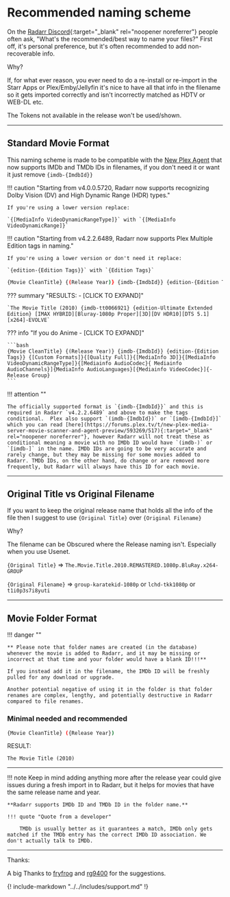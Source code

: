 # Recommended naming scheme

On the [Radarr Discord](https://discord.gg/u3x3Kp8){:target="_blank" rel="noopener noreferrer"} people often ask, "What's the recommended/best way to
name your files?" First off, it's personal preference, but it's often recommended to add non-recoverable info.

Why?

If, for what ever reason, you ever need to do a re-install or re-import in
the Starr Apps or Plex/Emby/Jellyfin it's nice to have all that info in the filename so
it gets imported correctly and isn't incorrectly matched as HDTV or WEB-DL etc.

The Tokens not available in the release won't be used/shown.

------

## Standard Movie Format

This naming scheme is made to be compatible with the [New Plex Agent](https://forums.plex.tv/t/new-plex-media-server-movie-scanner-and-agent-preview/593269/517) that now supports IMDb and TMDb IDs in filenames, if you don't need it or want it just remove `{imdb-{ImdbId}}`

!!! caution "Starting from v4.0.0.5720, Radarr now supports recognizing Dolby Vision (DV) and High Dynamic Range (HDR) types."

    If you're using a lower version replace:

    `{[MediaInfo VideoDynamicRangeType]}` with `{[MediaInfo VideoDynamicRange]}`

!!! caution "Starting from v4.2.2.6489, Radarr now supports Plex Multiple Edition tags in naming."

    If you're using a lower version or don't need it replace:

    `{edition-{Edition Tags}}` with `{Edition Tags}`

```bash
{Movie CleanTitle} {(Release Year)} {imdb-{ImdbId}} {edition-{Edition Tags}} {[Custom Formats]}{[Quality Full]}{[MediaInfo 3D]}{[MediaInfo VideoDynamicRangeType]}{[Mediainfo AudioCodec}{ Mediainfo AudioChannels}][{Mediainfo VideoCodec}]{-Release Group}
```

??? summary "RESULTS: - [CLICK TO EXPAND]"

    `The Movie Title (2010) {imdb-tt0066921} {edition-Ultimate Extended Edition} [IMAX HYBRID][Bluray-1080p Proper][3D][DV HDR10][DTS 5.1][x264]-EVOLVE`

??? info "If you do Anime - [CLICK TO EXPAND]"

    ```bash
    {Movie CleanTitle} {(Release Year)} {imdb-{ImdbId}} {edition-{Edition Tags}} {[Custom Formats]}{[Quality Full]}{[MediaInfo 3D]}{[MediaInfo VideoDynamicRangeType]}{[Mediainfo AudioCodec}{ Mediainfo AudioChannels}]{MediaInfo AudioLanguages}[{Mediainfo VideoCodec}]{-Release Group}
    ```

!!! attention ""

    The officially supported format is `{imdb-{ImdbId}}` and this is required in Radarr `v4.2.2.6489` and above to make the tags conditional.  Plex also support `(imdb-{ImdbId})` or `[imdb-{ImdbId}]` which you can read [here](https://forums.plex.tv/t/new-plex-media-server-movie-scanner-and-agent-preview/593269/517){:target="_blank" rel="noopener noreferrer"}, however Radarr will not treat these as conditional meaning a movie with no IMDb ID would have `(imdb-)` or `[imdb-]` in the name. IMDb IDs are going to be very accurate and rarely change, but they may be missing for some movies added to Radarr. TMDb IDs, on the other hand, do change or are removed more frequently, but Radarr will always have this ID for each movie.

------

## Original Title vs  Original Filename

If you want to keep the original release name that holds all the info of the file then I suggest to use `{Original Title}` over `{Original Filename}`

Why?

The filename can be Obscured where the Release naming isn't. Especially when you use Usenet.

`{Original Title}` => `The.Movie.Title.2010.REMASTERED.1080p.BluRay.x264-GROUP`

`{Original Filename}` => `group-karatekid-1080p` or `lchd-tkk1080p` or `t1i0p3s7i8yuti`

------

## Movie Folder Format

!!! danger ""

    ** Please note that folder names are created (in the database) whenever the movie is added to Radarr, and it may be missing or incorrect at that time and your folder would have a blank ID!!!**

    If you instead add it in the filename, the IMDb ID will be freshly pulled for any download or upgrade.

    Another potential negative of using it in the folder is that folder renames are complex, lengthy, and potentially destructive in Radarr compared to file renames.

### Minimal needed and recommended

```bash
{Movie CleanTitle} ({Release Year})
```

RESULT:

`The Movie Title (2010)`

------

!!! note
    Keep in mind adding anything more after the release year could give issues during a fresh import in to Radarr, but it helps for movies that have the same release name and year.

    **Radarr supports IMDb ID and TMDb ID in the folder name.**

    !!! quote "Quote from a developer"

        TMDb is usually better as it guarantees a match, IMDb only gets matched if the TMDb entry has the correct IMDb ID association. We don't actually talk to IMDb.

------

Thanks:

A big Thanks to [fryfrog](https://github.com/fryfrog) and [rg9400](https://github.com/rg9400) for the suggestions.

{! include-markdown "../../includes/support.md" !}
<!-- --8<-- "includes/support.md" -->
